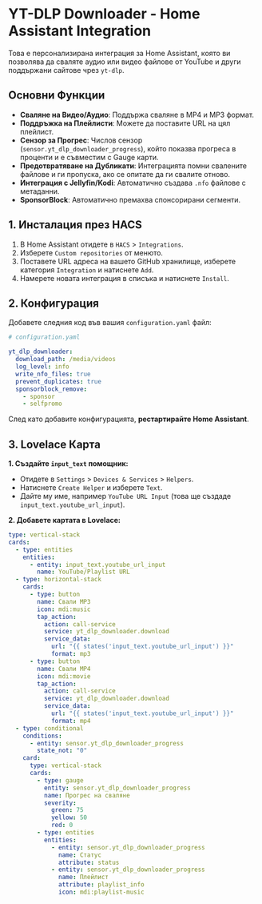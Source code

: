# YT-DLP Downloader - Home Assistant Integration

Това е персонализирана интеграция за Home Assistant, която ви позволява да сваляте аудио или видео файлове от YouTube и други поддържани сайтове чрез `yt-dlp`.

## Основни Функции

*   **Сваляне на Видео/Аудио**: Поддържа сваляне в MP4 и MP3 формат.
*   **Поддръжка на Плейлисти**: Можете да поставите URL на цял плейлист.
*   **Сензор за Прогрес**: Числов сензор (`sensor.yt_dlp_downloader_progress`), който показва прогреса в проценти и е съвместим с Gauge карти.
*   **Предотвратяване на Дубликати**: Интеграцията помни свалените файлове и ги пропуска, ако се опитате да ги свалите отново.
*   **Интеграция с Jellyfin/Kodi**: Автоматично създава `.nfo` файлове с метаданни.
*   **SponsorBlock**: Автоматично премахва спонсорирани сегменти.

## 1. Инсталация през HACS

1.  В Home Assistant отидете в `HACS` > `Integrations`.
2.  Изберете `Custom repositories` от менюто.
3.  Поставете URL адреса на вашето GitHub хранилище, изберете категория `Integration` и натиснете `Add`.
4.  Намерете новата интеграция в списъка и натиснете `Install`.

## 2. Конфигурация

Добавете следния код във вашия `configuration.yaml` файл:

```yaml
# configuration.yaml

yt_dlp_downloader:
  download_path: /media/videos
  log_level: info
  write_nfo_files: true
  prevent_duplicates: true
  sponsorblock_remove:
    - sponsor
    - selfpromo
```

След като добавите конфигурацията, **рестартирайте Home Assistant**.

## 3. Lovelace Карта

**1. Създайте `input_text` помощник:**
*   Отидете в `Settings` > `Devices & Services` > `Helpers`.
*   Натиснете `Create Helper` и изберете `Text`.
*   Дайте му име, например `YouTube URL Input` (това ще създаде `input_text.youtube_url_input`).

**2. Добавете картата в Lovelace:**

```yaml
type: vertical-stack
cards:
  - type: entities
    entities:
      - entity: input_text.youtube_url_input
        name: YouTube/Playlist URL
  - type: horizontal-stack
    cards:
      - type: button
        name: Свали MP3
        icon: mdi:music
        tap_action:
          action: call-service
          service: yt_dlp_downloader.download
          service_data:
            url: "{{ states('input_text.youtube_url_input') }}"
            format: mp3
      - type: button
        name: Свали MP4
        icon: mdi:movie
        tap_action:
          action: call-service
          service: yt_dlp_downloader.download
          service_data:
            url: "{{ states('input_text.youtube_url_input') }}"
            format: mp4
  - type: conditional
    conditions:
      - entity: sensor.yt_dlp_downloader_progress
        state_not: "0"
    card:
      type: vertical-stack
      cards:
        - type: gauge
          entity: sensor.yt_dlp_downloader_progress
          name: Прогрес на сваляне
          severity:
            green: 75
            yellow: 50
            red: 0
        - type: entities
          entities:
            - entity: sensor.yt_dlp_downloader_progress
              name: Статус
              attribute: status
            - entity: sensor.yt_dlp_downloader_progress
              name: Плейлист
              attribute: playlist_info
              icon: mdi:playlist-music
```
